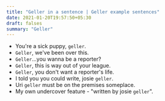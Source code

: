 ```yaml
---
title: "Geller in a sentence | Geller example sentences"
date: 2021-01-20T19:57:50+05:30
draft: falses
summary: "Geller"
---
```

- You're a sick puppy, `geller`.
- `Geller`, we've been over this.
- `Geller`...you wanna be a reporter?
- `Geller`, this is way out of your league.
- `Geller`, you don't want a reporter's life.
- I told you you could write, josie `geller`.
- Uri `geller` must be on the premises someplace.
- My own undercover feature - "written by josie `geller`".
                 
